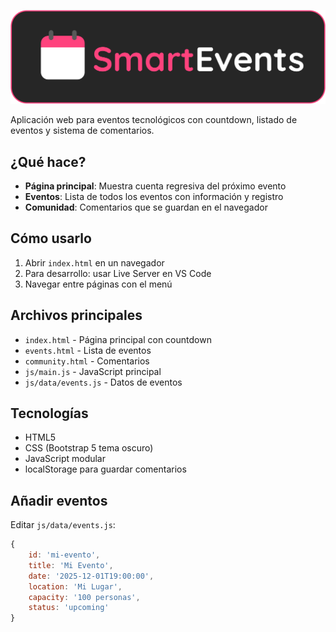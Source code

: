 ![Banner](banner.png)

Aplicación web para eventos tecnológicos con countdown, listado de eventos y sistema de comentarios.

## ¿Qué hace?

- **Página principal**: Muestra cuenta regresiva del próximo evento
- **Eventos**: Lista de todos los eventos con información y registro
- **Comunidad**: Comentarios que se guardan en el navegador

## Cómo usarlo

1. Abrir `index.html` en un navegador
2. Para desarrollo: usar Live Server en VS Code
3. Navegar entre páginas con el menú

## Archivos principales

- `index.html` - Página principal con countdown
- `events.html` - Lista de eventos  
- `community.html` - Comentarios
- `js/main.js` - JavaScript principal
- `js/data/events.js` - Datos de eventos

## Tecnologías

- HTML5
- CSS (Bootstrap 5 tema oscuro)
- JavaScript modular
- localStorage para guardar comentarios

## Añadir eventos

Editar `js/data/events.js`:

```javascript
{
    id: 'mi-evento',
    title: 'Mi Evento',
    date: '2025-12-01T19:00:00',
    location: 'Mi Lugar',
    capacity: '100 personas',
    status: 'upcoming'
}
```
